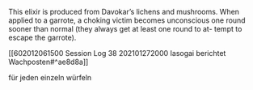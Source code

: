 This elixir is produced from Davokar’s lichens and mushrooms. When applied to a garrote, a choking victim becomes unconscious one round sooner than normal (they always get at least one round to at- tempt to escape the garrote).

[[602012061500 Session Log 38 202101272000 Iasogai berichtet Wachposten#^ae8d8a]]

für jeden einzeln würfeln